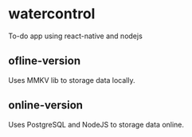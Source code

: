 # watercontrol

To-do app using react-native and nodejs

## ofline-version

Uses MMKV lib to storage data locally.

## online-version

Uses PostgreSQL and NodeJS to storage data online.
